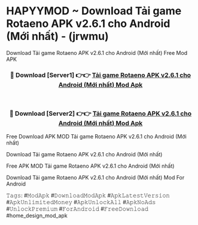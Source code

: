# HAPYYMOD ~ Download Tải game Rotaeno APK v2.6.1 cho Android (Mới nhất) - (jrwmu)
Download Tải game Rotaeno APK v2.6.1 cho Android (Mới nhất) Free Mod APK

<div align="center">
<h3>🔴 Download [Server1] 👉👉 <a href="https://apk-comot.site?title=Tải_game_Rotaeno_APK_v2.6.1_cho_Android_(Mới_nhất)">Tải game Rotaeno APK v2.6.1 cho Android (Mới nhất) Mod Apk</a></h3><br>

<h3>🔴 Download [Server2] 👉👉 <a href="https://apk-comot.site?title=Tải_game_Rotaeno_APK_v2.6.1_cho_Android_(Mới_nhất)">Tải game Rotaeno APK v2.6.1 cho Android (Mới nhất) Mod Apk</a></h3>
</div>


Free Download APK MOD Tải game Rotaeno APK v2.6.1 cho Android (Mới nhất)

Download Tải game Rotaeno APK v2.6.1 cho Android (Mới nhất) 

Free APK MOD Tải game Rotaeno APK v2.6.1 cho Android (Mới nhất) 

Download Tải game Rotaeno APK v2.6.1 cho Android (Mới nhất) Mod For Android

𝚃𝚊𝚐𝚜: #𝙼𝚘𝚍𝙰𝚙𝚔 #𝙳𝚘𝚠𝚗𝚕𝚘𝚊𝚍𝙼𝚘𝚍𝙰𝚙𝚔 #𝙰𝚙𝚔𝙻𝚊𝚝𝚎𝚜𝚝𝚅𝚎𝚛𝚜𝚒𝚘𝚗 #𝙰𝚙𝚔𝚄𝚗𝚕𝚒𝚖𝚒𝚝𝚎𝚍𝙼𝚘𝚗𝚎𝚢 #𝙰𝚙𝚔𝚄𝚗𝚕𝚘𝚌𝚔𝙰𝚕𝚕 #𝙰𝚙𝚔𝙽𝚘𝙰𝚍𝚜 #𝚄𝚗𝚕𝚘𝚌𝚔𝙿𝚛𝚎𝚖𝚒𝚞𝚖 #𝙵𝚘𝚛𝙰𝚗𝚍𝚛𝚘𝚒𝚍 #𝙵𝚛𝚎𝚎𝙳𝚘𝚠𝚗𝚕𝚘𝚊𝚍 #home_design_mod_apk